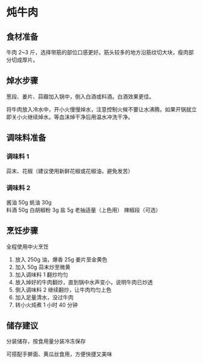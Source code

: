 # 炖牛肉

## 食材准备

牛肉 2~3 斤，选择带筋的部位口感更好。筋头较多的地方沿筋纹切大块，瘦肉部分切成厚片。

## 焯水步骤

葱段、姜片、蒜瓣加入锅中，倒入白酒或料酒。白酒效果更佳。

将牛肉放入冷水中，开小火慢慢焯水，注意控制火候不要让水沸腾。如果开锅就立即关小火继续焯水。等血沫焯干净后用温水冲洗干净。

## 调味料准备

### 调味料 1

蒜末、花椒（建议使用新鲜花椒或花椒油，避免发苦）

### 调味料 2

酱油 50g
蚝油 30g  
料酒 50g
白胡椒粉 3g
盐 5g
老抽适量（上色用）
辣椒段（可选）

## 烹饪步骤

全程使用中火烹饪

1. 放入 250g 油，爆香 25g 姜片至金黄色
2. 加入 50g 蒜末炒至微黄
3. 加入调味料 1 翻炒均匀
4. 放入焯好的牛肉翻炒，直到锅中水声变小，说明牛肉已炒透
5. 倒入调味料 2 继续翻炒，让牛肉均匀上色
6. 加入足量清水，没过牛肉
7. 转小火炖煮 1 小时 40 分钟

## 储存建议

分装储存，按食用量分装冷冻保存

可搭配手擀面、黄瓜丝食用，方便快捷又美味
